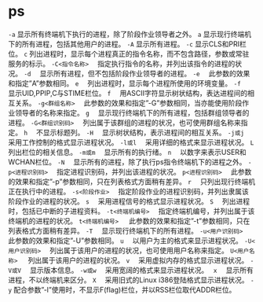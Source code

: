 # ps

`-a`  显示所有终端机下执行的进程，除了阶段作业领导者之外。
`a`  显示现行终端机下的所有进程，包括其他用户的进程。
`-A`  显示所有进程。
`-c`  显示CLS和PRI栏位。
`c`  列出进程时，显示每个进程真正的指令名称，而不包含路径，参数或常驻服务的标示。
`-C<指令名称>` 　指定执行指令的名称，并列出该指令的进程的状况。
`-d` 　显示所有进程，但不包括阶段作业领导者的进程。
`-e` 　此参数的效果和指定”A”参数相同。
`e` 　列出进程时，显示每个进程所使用的环境变量。
`-f` 　显示UID,PPIP,C与STIME栏位。
`f` 　用ASCII字符显示树状结构，表达进程间的相互关系。
`-g<群组名称>` 　此参数的效果和指定”-G”参数相同，当亦能使用阶段作业领导者的名称来指定。
`g` 　显示现行终端机下的所有进程，包括群组领导者的进程。
`-G<群组识别码>` 　列出属于该群组的进程的状况，也可使用群组名称来指定。
`h` 　不显示标题列。
`-H` 　显示树状结构，表示进程间的相互关系。
`-j或j` 　采用工作控制的格式显示进程状况。
`-l或l` 　采用详细的格式来显示进程状况。
`L` 　列出栏位的相关信息。
`-m或m` 　显示所有的执行绪。
`n` 　以数字来表示USER和WCHAN栏位。
`-N` 　显示所有的进程，除了执行ps指令终端机下的进程之外。
`-p<进程识别码>` 　指定进程识别码，并列出该进程的状况。
`p<进程识别码>` 　此参数的效果和指定”-p”参数相同，只在列表格式方面稍有差异。
`r` 　只列出现行终端机正在执行中的进程。
`-s<阶段作业>` 　指定阶段作业的进程识别码，并列出隶属该阶段作业的进程的状况。
`s` 　采用进程信号的格式显示进程状况。
`S` 　列出进程时，包括已中断的子进程资料。
`-t<终端机编号>` 　指定终端机编号，并列出属于该终端机的进程的状况。
`t<终端机编号> `　此参数的效果和指定”-t”参数相同，只在列表格式方面稍有差异。
`-T` 　显示现行终端机下的所有进程。
`-u<用户识别码>` 　此参数的效果和指定”-U”参数相同。
`u` 　以用户为主的格式来显示进程状况。
`-U<用户识别码>` 　列出属于该用户的进程的状况，也可使用用户名称来指定。
`U<用户名称> `　列出属于该用户的进程的状况。
`v` 　采用虚拟内存的格式显示进程状况。
`-V或V` 　显示版本信息。
`-w或w` 　采用宽阔的格式来显示进程状况。　
`x` 　显示所有进程，不以终端机来区分。
`X` 　采用旧式的Linux i386登陆格式显示进程状况。
`-y` 配合参数”-l”使用时，不显示F(flag)栏位，并以RSS栏位取代ADDR栏位。

